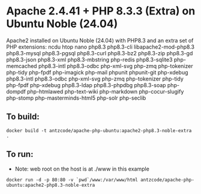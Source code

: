 # Apache 2.4.41 + PHP 8.3.3 (Extra) on Ubuntu Noble (24.04)

Apache2 installed on Ubuntu Noble (24.04) with PHP8.3 and an extra set of PHP extensions: ncdu htop nano php8.3 php8.3-cli libapache2-mod-php8.3
php8.3-mysql php8.3-pgsql php8.3-curl php8.3-bz2 php8.3-zip php8.3-gd php8.3-json php8.3-xml php8.3-mbstring 
php-redis php8.3-sqlite3 php-memcached php8.3-intl php8.3-odbc php-xml-svg php-zmq php-tokenizer php-tidy 
php-fpdf php-imagick php-mail phpunit phpunit-git php-xdebug php8.3-intl php8.3-odbc php-xml-svg php-zmq 
php-tokenizer php-tidy php-fpdf php-xdebug php8.3-ldap php8.3-phpdbg php8.3-soap php-dompdf php-htmlawed 
php-text-wiki php-markdown php-cocur-slugify php-stomp php-masterminds-html5 php-solr php-seclib

## To build:

```
docker build -t antzcode/apache-php-ubuntu:apache2-php8.3-noble-extra .
```

## To run:
* Note: web root on the host is at ./www in this example
```
docker run -d -p 80:80 -v `pwd`/www:/var/www/html antzcode/apache-php-ubuntu:apache2-php8.3-noble-extra
```
